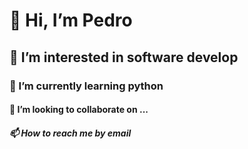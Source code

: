 # 👋 Hi, I’m Pedro
## 👀 I’m interested in software develop
### 🌱 I’m currently learning python
#### 💞️ I’m looking to collaborate on ...
##### 📫 How to reach me by email


